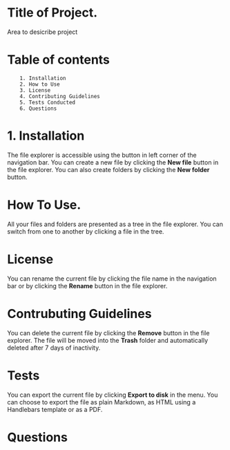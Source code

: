 ﻿# Title of Project.

Area to desicribe project


# Table of contents

		1. Installation
		2. How to Use
		3. License
		4. Contributing Guidelines
		5. Tests Conducted
		6. Questions

# 1. Installation

The file explorer is accessible using the button in left corner of the navigation bar. You can create a new file by clicking the **New file** button in the file explorer. You can also create folders by clicking the **New folder** button.

# How To Use.

All your files and folders are presented as a tree in the file explorer. You can switch from one to another by clicking a file in the tree.

# License

You can rename the current file by clicking the file name in the navigation bar or by clicking the **Rename** button in the file explorer.

# Contrubuting Guidelines

You can delete the current file by clicking the **Remove** button in the file explorer. The file will be moved into the **Trash** folder and automatically deleted after 7 days of inactivity.

# Tests

You can export the current file by clicking **Export to disk** in the menu. You can choose to export the file as plain Markdown, as HTML using a Handlebars template or as a PDF.


# Questions


